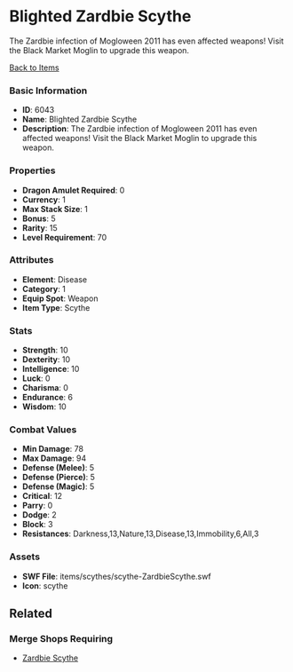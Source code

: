 # Blighted Zardbie Scythe

The Zardbie infection of Mogloween 2011 has even affected weapons! Visit the Black Market Moglin to upgrade this weapon.

[Back to Items](../items.md)

### Basic Information

- **ID**: 6043
- **Name**: Blighted Zardbie Scythe
- **Description**: The Zardbie infection of Mogloween 2011 has even affected weapons! Visit the Black Market Moglin to upgrade this weapon.

### Properties

- **Dragon Amulet Required**: 0
- **Currency**: 1
- **Max Stack Size**: 1
- **Bonus**: 5
- **Rarity**: 15
- **Level Requirement**: 70

### Attributes

- **Element**: Disease
- **Category**: 1
- **Equip Spot**: Weapon
- **Item Type**: Scythe

### Stats

- **Strength**: 10
- **Dexterity**: 10
- **Intelligence**: 10
- **Luck**: 0
- **Charisma**: 0
- **Endurance**: 6
- **Wisdom**: 10

### Combat Values

- **Min Damage**: 78
- **Max Damage**: 94
- **Defense (Melee)**: 5
- **Defense (Pierce)**: 5
- **Defense (Magic)**: 5
- **Critical**: 12
- **Parry**: 0
- **Dodge**: 2
- **Block**: 3
- **Resistances**: Darkness,13,Nature,13,Disease,13,Immobility,6,All,3

### Assets

- **SWF File**: items/scythes/scythe-ZardbieScythe.swf
- **Icon**: scythe

## Related

### Merge Shops Requiring

- [Zardbie Scythe](../merge-shops/99-zardbie-scythe.md)


